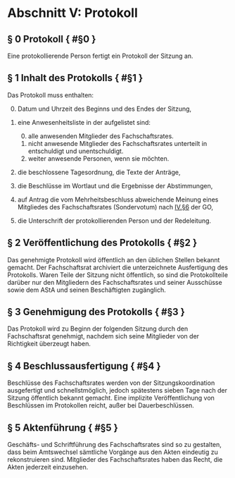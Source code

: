 # Abschnitt V: Protokoll
## § 0 Protokoll { #§0 }
Eine protokollierende Person fertigt ein Protokoll der Sitzung an.

## § 1 Inhalt des Protokolls { #§1 }
Das Protokoll muss enthalten:

0. <a name="§1.0">Datum und Uhrzeit des Beginns und des Endes der Sitzung,</a>
1. <a name="§1.1">eine Anwesenheitsliste in der aufgelistet sind:</a>
	
	0. <a name="§1.1.0">alle anwesenden Mitglieder des Fachschaftsrates.</a>
	1. <a name="§1.1.1">nicht anwesende Mitglieder des Fachschaftsrates unterteilt in entschuldigt und unentschuldigt.</a>
	2. <a name="§1.1.2">weiter anwesende Personen, wenn sie möchten.</a>

2. <a name="§1.2">die beschlossene Tagesordnung, die Texte der Anträge,</a>
3. <a name="§1.3">die Beschlüsse im Wortlaut und die Ergebnisse der Abstimmungen,</a>
4. <a name="§1.4">auf Antrag die vom Mehrheitsbeschluss abweichende Meinung eines Mitgliedes des Fachschaftsrates (Sondervotum) nach [IV.§6](./Abschnitt_4_Beschlussfassung.md#§6) der GO,</a>
5. <a name="§1.5">die Unterschrift der protokollierenden Person und der Redeleitung.</a>

## § 2 Veröffentlichung des Protokolls { #§2 }
Das genehmigte Protokoll wird öffentlich an den üblichen Stellen bekannt gemacht. Der Fachschaftsrat archiviert die unterzeichnete Ausfertigung des Protokolls. Waren Teile der Sitzung nicht öffentlich, so sind die Protokollteile darüber nur den Mitgliedern des Fachschaftsrates und seiner Ausschüsse sowie dem AStA und seinen Beschäftigten zugänglich.

## § 3 Genehmigung des Protokolls { #§3 }
Das Protokoll wird zu Beginn der folgenden Sitzung durch den Fachschaftsrat genehmigt, nachdem sich seine Mitglieder von der Richtigkeit überzeugt haben.

## § 4 Beschlussausfertigung { #§4 }
Beschlüsse des Fachschaftsrates werden von der Sitzungskoordination ausgefertigt und schnellstmöglich, jedoch spätestens sieben Tage nach der Sitzung öffentlich bekannt gemacht. Eine implizite Veröffentlichung von Beschlüssen im Protokollen reicht, außer bei Dauerbeschlüssen.

## § 5 Aktenführung { #§5 }
Geschäfts- und Schriftführung des Fachschaftsrates sind so zu gestalten, dass beim Amtswechsel sämtliche Vorgänge aus den Akten eindeutig zu rekonstruieren sind. Mitglieder des Fachschaftsrates haben das Recht, die Akten jederzeit einzusehen.